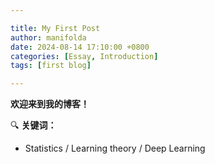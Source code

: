 ```yaml
---

title: My First Post
author: manifolda
date: 2024-08-14 17:10:00 +0800
categories: [Essay, Introduction]
tags: [first blog]

---
```


**欢迎来到我的博客！**

🔍 **关键词：**
* Statistics / Learning theory / Deep Learning






